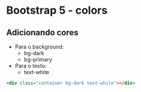 # Bootstrap 5 - colors

## Adicionando cores

- Para o background:
    - bg-dark 
    - bg-primary
- Para o texto:
    - text-white

~~~html
<div class="container bg-dark text-white"></div>
~~~
